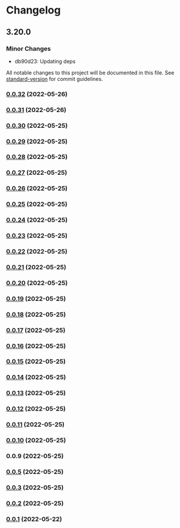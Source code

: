 # Changelog

## 3.20.0

### Minor Changes

- db90d23: Updating deps

All notable changes to this project will be documented in this file. See [standard-version](https://github.com/conventional-changelog/standard-version) for commit guidelines.

### [0.0.32](https://github.com/srclaunch/logic/compare/v0.0.31...v0.0.32) (2022-05-26)

### [0.0.31](https://github.com/srclaunch/logic/compare/v0.0.30...v0.0.31) (2022-05-26)

### [0.0.30](https://github.com/srclaunch/logic/compare/v0.0.29...v0.0.30) (2022-05-25)

### [0.0.29](https://github.com/srclaunch/logic/compare/v0.0.28...v0.0.29) (2022-05-25)

### [0.0.28](https://github.com/srclaunch/logic/compare/v0.0.27...v0.0.28) (2022-05-25)

### [0.0.27](https://github.com/srclaunch/logic/compare/v0.0.26...v0.0.27) (2022-05-25)

### [0.0.26](https://github.com/srclaunch/logic/compare/v0.0.25...v0.0.26) (2022-05-25)

### [0.0.25](https://github.com/srclaunch/logic/compare/v0.0.24...v0.0.25) (2022-05-25)

### [0.0.24](https://github.com/srclaunch/logic/compare/v0.0.23...v0.0.24) (2022-05-25)

### [0.0.23](https://github.com/srclaunch/logic/compare/v0.0.22...v0.0.23) (2022-05-25)

### [0.0.22](https://github.com/srclaunch/logic/compare/v0.0.21...v0.0.22) (2022-05-25)

### [0.0.21](https://github.com/srclaunch/logic/compare/v0.0.20...v0.0.21) (2022-05-25)

### [0.0.20](https://github.com/srclaunch/logic/compare/v0.0.19...v0.0.20) (2022-05-25)

### [0.0.19](https://github.com/srclaunch/logic/compare/v0.0.18...v0.0.19) (2022-05-25)

### [0.0.18](https://github.com/srclaunch/logic/compare/v0.0.17...v0.0.18) (2022-05-25)

### [0.0.17](https://github.com/srclaunch/logic/compare/v0.0.16...v0.0.17) (2022-05-25)

### [0.0.16](https://github.com/srclaunch/logic/compare/v0.0.15...v0.0.16) (2022-05-25)

### [0.0.15](https://github.com/srclaunch/logic/compare/v0.0.14...v0.0.15) (2022-05-25)

### [0.0.14](https://github.com/srclaunch/logic/compare/v0.0.13...v0.0.14) (2022-05-25)

### [0.0.13](https://github.com/srclaunch/logic/compare/v0.0.12...v0.0.13) (2022-05-25)

### [0.0.12](https://github.com/srclaunch/logic/compare/v0.0.11...v0.0.12) (2022-05-25)

### [0.0.11](https://github.com/srclaunch/logic/compare/v0.0.10...v0.0.11) (2022-05-25)

### [0.0.10](https://github.com/srclaunch/logic/compare/v0.0.9...v0.0.10) (2022-05-25)

### 0.0.9 (2022-05-25)

### [0.0.5](https://github.com/srclaunch/srclaunch-mono/compare/v0.0.1...v0.0.5) (2022-05-25)

### [0.0.3](https://github.com/srclaunch/srclaunch-mono/compare/v0.0.1...v0.0.3) (2022-05-25)

### [0.0.2](https://github.com/srclaunch/srclaunch-mono/compare/v0.0.1...v0.0.2) (2022-05-25)

### [0.0.1](https://github.com/srclaunch/srclaunch-mono/compare/v0.0.6...v0.0.1) (2022-05-22)

